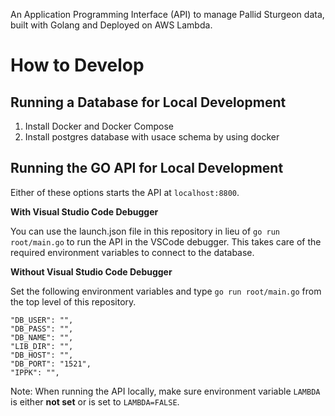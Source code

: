 An Application Programming Interface (API) to manage Pallid Sturgeon data, built with Golang and Deployed on AWS Lambda.

# How to Develop

## Running a Database for Local Development

1. Install Docker and Docker Compose
2. Install postgres database with usace schema by using docker

## Running the GO API for Local Development

Either of these options starts the API at `localhost:8800`. 

**With Visual Studio Code Debugger**

You can use the launch.json file in this repository in lieu of `go run root/main.go` to run the API in the VSCode debugger.  This takes care of the required environment variables to connect to the database.

**Without Visual Studio Code Debugger**

Set the following environment variables and type `go run root/main.go` from the top level of this repository.

    "DB_USER": "",
    "DB_PASS": "",
    "DB_NAME": "",
    "LIB_DIR": "",
    "DB_HOST": "",
    "DB_PORT": "1521",
    "IPPK": "",


Note: When running the API locally, make sure environment variable `LAMBDA` is either **not set** or is set to `LAMBDA=FALSE`.
